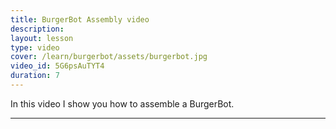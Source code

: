 ```yaml
---
title: BurgerBot Assembly video
description:
layout: lesson
type: video
cover: /learn/burgerbot/assets/burgerbot.jpg
video_id: 5G6psAuTYT4
duration: 7
---
```


In this video I show you how to assemble a BurgerBot.

---
